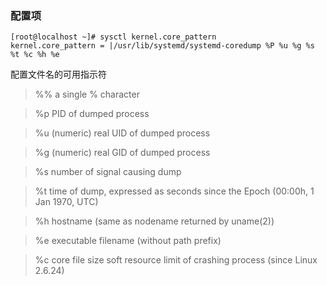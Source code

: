 ### 配置项
```console
[root@localhost ~]# sysctl kernel.core_pattern
kernel.core_pattern = |/usr/lib/systemd/systemd-coredump %P %u %g %s %t %c %h %e
```

配置文件名的可用指示符
>%%  a single % character

>%p  PID of dumped process

>%u  (numeric) real UID of dumped process

>%g  (numeric) real GID of dumped process

>%s  number of signal causing dump

>%t  time of dump, expressed as seconds since the Epoch (00:00h, 1 Jan 1970, UTC)

>%h  hostname (same as nodename returned by uname(2))

>%e  executable filename (without path prefix)

>%c  core file size soft resource limit of crashing process (since Linux 2.6.24)


